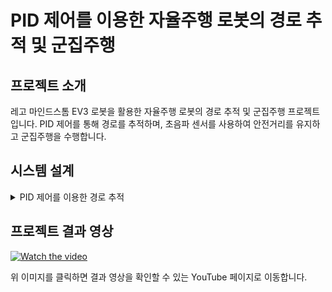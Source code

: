 # PID 제어를 이용한 자율주행 로봇의 경로 추적 및 군집주행


## 프로젝트 소개
레고 마인드스톰 EV3 로봇을 활용한 자율주행 로봇의 경로 추적 및 군집주행 프로젝트입니다. PID 제어를 통해 경로를 추적하며, 초음파 센서를 사용하여 안전거리를 유지하고 군집주행을 수행합니다.


## 시스템 설계
<details>
<summary>PID 제어를 이용한 경로 추적</summary>  자율주행 로봇은 목표 경로를 따라가기 위하여 조향 조작이 필요합니다. PID(Proportional Integral Derivative) 제어기를 활용하여 자율주행 로봇이 트랙을 정확하게 따라가도록 설계하였습니다. PID 제어기의 제어식은 다음과 같습니다.

  
![image](https://github.com/user-attachments/assets/685f3f88-f1af-4e9e-99eb-13d185c46d9f)


로봇마다 PID 제어 이득의 최적화된 값이 다르므로 수동 튜닝을 통하여 각 로봇에 맞게 최적화된 값을 구하였습니다. 


![image](https://github.com/user-attachments/assets/811efa4b-ca42-4599-9dc5-85fa6055db60)

이러한 제어 이득 값들은 각 로봇의 특성과 주행 환경에 맞게 조정된 값으로 안정적인 주행을 위해 설정되었습니다.
</details>



## 프로젝트 결과 영상
[![Watch the video](https://img.youtube.com/vi/KbpQ3JgK9nE/0.jpg)](https://youtu.be/KbpQ3JgK9nE)


위 이미지를 클릭하면 결과 영상을 확인할 수 있는 YouTube 페이지로 이동합니다.
